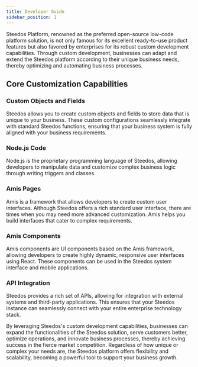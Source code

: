 ```yaml
---
title: Developer Guide
sidebar_position: 1
---
```


Steedos Platform, renowned as the preferred open-source low-code platform solution, is not only famous for its excellent ready-to-use product features but also favored by enterprises for its robust custom development capabilities. Through custom development, businesses can adapt and extend the Steedos platform according to their unique business needs, thereby optimizing and automating business processes.

## Core Customization Capabilities

### Custom Objects and Fields
Steedos allows you to create custom objects and fields to store data that is unique to your business. These custom configurations seamlessly integrate with standard Steedos functions, ensuring that your business system is fully aligned with your business requirements.

### Node.js Code
Node.js is the proprietary programming language of Steedos, allowing developers to manipulate data and customize complex business logic through writing triggers and classes.

### Amis Pages
Amis is a framework that allows developers to create custom user interfaces. Although Steedos offers a rich standard user interface, there are times when you may need more advanced customization. Amis helps you build interfaces that cater to complex requirements.

### Amis Components
Amis components are UI components based on the Amis framework, allowing developers to create highly dynamic, responsive user interfaces using React. These components can be used in the Steedos system interface and mobile applications.

### API Integration
Steedos provides a rich set of APIs, allowing for integration with external systems and third-party applications. This ensures that your Steedos instance can seamlessly connect with your entire enterprise technology stack.

By leveraging Steedos's custom development capabilities, businesses can expand the functionalities of the Steedos solution, serve customers better, optimize operations, and innovate business processes, thereby achieving success in the fierce market competition. Regardless of how unique or complex your needs are, the Steedos platform offers flexibility and scalability, becoming a powerful tool to support your business growth.